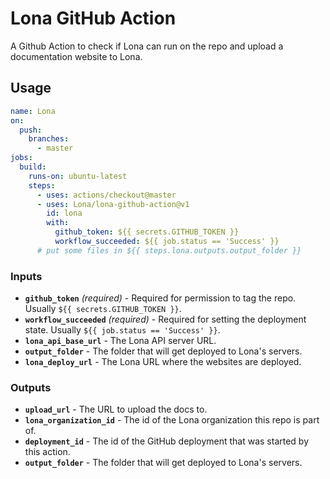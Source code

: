 # Lona GitHub Action

A Github Action to check if Lona can run on the repo and upload a documentation website to Lona.

## Usage

```yaml
name: Lona
on:
  push:
    branches:
      - master
jobs:
  build:
    runs-on: ubuntu-latest
    steps:
      - uses: actions/checkout@master
      - uses: Lona/lona-github-action@v1
        id: lona
        with:
          github_token: ${{ secrets.GITHUB_TOKEN }}
          workflow_succeeded: ${{ job.status == 'Success' }}
      # put some files in ${{ steps.lona.outputs.output_folder }}
```

### Inputs

- **`github_token`** _(required)_ - Required for permission to tag the repo. Usually `${{ secrets.GITHUB_TOKEN }}`.
- **`workflow_succeeded`** _(required)_ - Required for setting the deployment state. Usually `${{ job.status == 'Success' }}`.
- **`lona_api_base_url`** - The Lona API server URL.
- **`output_folder`** - The folder that will get deployed to Lona's servers.
- **`lona_deploy_url`** - The Lona URL where the websites are deployed.

### Outputs

- **`upload_url`** - The URL to upload the docs to.
- **`lona_organization_id`** - The id of the Lona organization this repo is part of.
- **`deployment_id`** - The id of the GitHub deployment that was started by this action.
- **`output_folder`** - The folder that will get deployed to Lona's servers.
